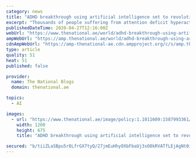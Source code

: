 ```yaml
---
category: news
title: "ADHD breakthrough using artificial intelligence set to revolutionise diagnosis time"
excerpt: "Thousands of people suffering from attention deficit hyperactivity disorder (ADHD) are set to benefit from swifter diagnosis using artificial intelligence (AL) technology. A group of UK universities,"
publishedDateTime: 2020-04-27T12:16:00Z
webUrl: "https://www.thenational.ae/world/adhd-breakthrough-using-artificial-intelligence-set-to-revolutionise-diagnosis-time-1.1011610"
ampWebUrl: "https://amp.thenational.ae/world/adhd-breakthrough-using-artificial-intelligence-set-to-revolutionise-diagnosis-time-1.1011610"
cdnAmpWebUrl: "https://amp-thenational-ae.cdn.ampproject.org/c/s/amp.thenational.ae/world/adhd-breakthrough-using-artificial-intelligence-set-to-revolutionise-diagnosis-time-1.1011610"
type: article
quality: 51
heat: 51
published: false

provider:
  name: The National Blogs
  domain: thenational.ae

topics:
  - AI

images:
  - url: "https://www.thenational.ae/image/policy:1.1011609:1587993361/image.jpg?f=16x9&q=0.6&w=1200&$p$f$q$w=70c86c9"
    width: 1200
    height: 675
    title: "ADHD breakthrough using artificial intelligence set to revolutionise diagnosis time"

secured: "b/tiiZLaSBpu5r8LfrGX7tyQ/27jmEuHhyOXbFbaUj3sO0kRVATfLEjAgNt0ijteSPaRAziAj9OaGYBcqhRRhhHSEhyl6xDR56YkBQCMC6rZCLYSKVRBU5kbSl6Ra6usz8rYgwABNiqmDEMaWn4n/8uW54JdHTqElBzI2iJjJ1O3oWKrMbjR+uOn4BWYY6tBWrBsmaM6QK7PLLCPu+LcBlSPlfjr+6nGHj3h7jJCm232o5qV47VIsM4Xf+PscIRSI/oyHpuaNxgWB0pOgUn3S8cT82gLy6/67VdDeCpp6z5NO3/LfWAYzBVBQB/Y8AuD;OLmo2VzUgl7M1RJw4U71Aw=="
---
```


